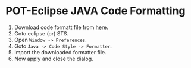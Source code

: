 # POT-Eclipse JAVA Code Formatting

1.  Download code formatt file from [here](code%20formatter/pot_java_code_format.xml).
2.  Goto eclipse (or) STS.
3.  Open `Window -> Preferences`.
4.  Goto `Java -> Code Style -> Formatter`.
5.  Import the downloaded formatter file.
6.  Now apply and close the dialog.
